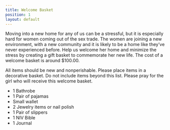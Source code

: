 ```yaml
---
title: Welcome Basket
position: 1
layout: default
---
```


Moving into a new home for any of us can be a stressful, but it is especially hard for women coming out of the sex trade. The women are joining a new environment, with a new community and it is likely to be a home like they’ve never experienced before. Help us welcome her home and minimize the stress by creating a gift basket to commemorate her new life. The cost of a welcome basket is around $100.00.

All items should be new and nonperishable. Please place items in a decorative basket. Do not include items beyond this list. Please pray for the girl who will receive this welcome basket.

- 1 Bathrobe
- 1 Pair of pajamas
- Small wallet
- 2 Jewelry items or nail polish
- 1 Pair of slippers
- 1 NIV Bible
- 1 Journal
